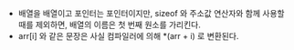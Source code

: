 * 배열을 배열이고 포인터는 포인터이지만, sizeof 와 주소값 연산자와 함께 사용할 때를 제외하면, 배열의 이름은 첫 번째 원소를 가리킨다.
* arr[i] 와 같은 문장은 사실 컴파일러에 의해 *(arr + i) 로 변환된다.
